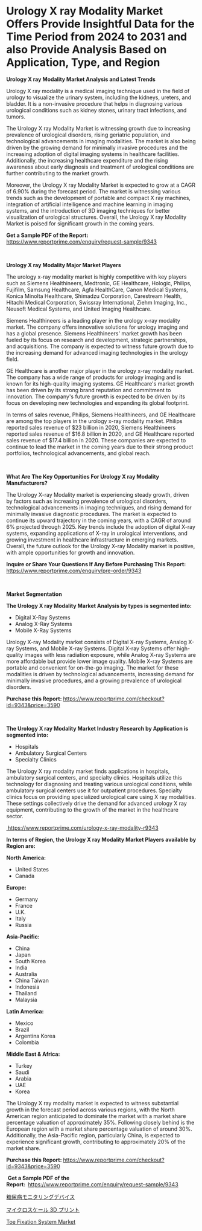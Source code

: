 <p><h1>Urology X ray Modality Market Offers Provide Insightful Data for the Time Period from 2024 to 2031 and also Provide Analysis Based on Application, Type, and Region</h1></p><p><strong>Urology X ray Modality Market Analysis and Latest Trends</strong></p>
<p><p>Urology X ray modality is a medical imaging technique used in the field of urology to visualize the urinary system, including the kidneys, ureters, and bladder. It is a non-invasive procedure that helps in diagnosing various urological conditions such as kidney stones, urinary tract infections, and tumors.</p><p>The Urology X ray Modality Market is witnessing growth due to increasing prevalence of urological disorders, rising geriatric population, and technological advancements in imaging modalities. The market is also being driven by the growing demand for minimally invasive procedures and the increasing adoption of digital imaging systems in healthcare facilities. Additionally, the increasing healthcare expenditure and the rising awareness about early diagnosis and treatment of urological conditions are further contributing to the market growth.</p><p>Moreover, the Urology X ray Modality Market is expected to grow at a CAGR of 6.90% during the forecast period. The market is witnessing various trends such as the development of portable and compact X ray machines, integration of artificial intelligence and machine learning in imaging systems, and the introduction of 3D imaging techniques for better visualization of urological structures. Overall, the Urology X ray Modality Market is poised for significant growth in the coming years.</p></p>
<p><strong>Get a Sample PDF of the Report:&nbsp;</strong> <a href="https://www.reportprime.com/enquiry/request-sample/9343">https://www.reportprime.com/enquiry/request-sample/9343</a></p>
<p>&nbsp;</p>
<p><strong>Urology X ray Modality Major Market Players</strong></p>
<p><p>The urology x-ray modality market is highly competitive with key players such as Siemens Healthineers, Medtronic, GE Healthcare, Hologic, Philips, Fujifilm, Samsung Healthcare, Agfa HealthCare, Canon Medical Systems, Konica Minolta Healthcare, Shimadzu Corporation, Carestream Health, Hitachi Medical Corporation, Swissray International, Ziehm Imaging, Inc., Neusoft Medical Systems, and United Imaging Healthcare.</p><p>Siemens Healthineers is a leading player in the urology x-ray modality market. The company offers innovative solutions for urology imaging and has a global presence. Siemens Healthineers' market growth has been fueled by its focus on research and development, strategic partnerships, and acquisitions. The company is expected to witness future growth due to the increasing demand for advanced imaging technologies in the urology field.</p><p>GE Healthcare is another major player in the urology x-ray modality market. The company has a wide range of products for urology imaging and is known for its high-quality imaging systems. GE Healthcare's market growth has been driven by its strong brand reputation and commitment to innovation. The company's future growth is expected to be driven by its focus on developing new technologies and expanding its global footprint.</p><p>In terms of sales revenue, Philips, Siemens Healthineers, and GE Healthcare are among the top players in the urology x-ray modality market. Philips reported sales revenue of $23 billion in 2020, Siemens Healthineers reported sales revenue of $16.8 billion in 2020, and GE Healthcare reported sales revenue of $17.4 billion in 2020. These companies are expected to continue to lead the market in the coming years due to their strong product portfolios, technological advancements, and global reach.</p></p>
<p>&nbsp;</p>
<p><strong>What Are The Key Opportunities For Urology X ray Modality Manufacturers?</strong></p>
<p><p>The Urology X-ray Modality market is experiencing steady growth, driven by factors such as increasing prevalence of urological disorders, technological advancements in imaging techniques, and rising demand for minimally invasive diagnostic procedures. The market is expected to continue its upward trajectory in the coming years, with a CAGR of around 6% projected through 2025. Key trends include the adoption of digital X-ray systems, expanding applications of X-ray in urological interventions, and growing investment in healthcare infrastructure in emerging markets. Overall, the future outlook for the Urology X-ray Modality market is positive, with ample opportunities for growth and innovation.</p></p>
<p><strong>Inquire or Share Your Questions If Any Before Purchasing This Report:</strong> <a href="https://www.reportprime.com/enquiry/pre-order/9343">https://www.reportprime.com/enquiry/pre-order/9343</a></p>
<p>&nbsp;</p>
<p><strong>Market Segmentation</strong></p>
<p><strong>The Urology X ray Modality Market Analysis by types is segmented into:</strong></p>
<p><ul><li>Digital X-Ray Systems</li><li>Analog X-Ray Systems</li><li>Mobile X-Ray Systems</li></ul></p>
<p><p>Urology X-ray Modality market consists of Digital X-ray Systems, Analog X-ray Systems, and Mobile X-ray Systems. Digital X-ray Systems offer high-quality images with less radiation exposure, while Analog X-ray Systems are more affordable but provide lower image quality. Mobile X-ray Systems are portable and convenient for on-the-go imaging. The market for these modalities is driven by technological advancements, increasing demand for minimally invasive procedures, and a growing prevalence of urological disorders.</p></p>
<p><strong>Purchase this Report:&nbsp;</strong><a href="https://www.reportprime.com/checkout?id=9343&price=3590">https://www.reportprime.com/checkout?id=9343&price=3590</a></p>
<p>&nbsp;</p>
<p><strong>The Urology X ray Modality Market Industry Research by Application is segmented into:</strong></p>
<p><ul><li>Hospitals</li><li>Ambulatory Surgical Centers</li><li>Specialty Clinics</li></ul></p>
<p><p>The Urology X ray modality market finds applications in hospitals, ambulatory surgical centers, and specialty clinics. Hospitals utilize this technology for diagnosing and treating various urological conditions, while ambulatory surgical centers use it for outpatient procedures. Specialty clinics focus on providing specialized urological care using X ray modalities. These settings collectively drive the demand for advanced urology X ray equipment, contributing to the growth of the market in the healthcare sector.</p></p>
<p><a href="https://www.reportprime.com/urology-x-ray-modality-r9343">&nbsp;https://www.reportprime.com/urology-x-ray-modality-r9343</a></p>
<p><strong>In terms of Region, the Urology X ray Modality Market Players available by Region are:</strong></p>
<p>
    <p> <strong> North America: </strong>
        <ul>
            <li>United States</li>
            <li>Canada</li>
        </ul>
        </p> 
    <p> <strong> Europe: </strong>
        <ul>
            <li>Germany</li>
            <li>France</li>
            <li>U.K.</li>
            <li>Italy</li>
            <li>Russia</li>
        </ul>
        </p> 
    <p> <strong> Asia-Pacific: </strong>
        <ul>
            <li>China</li>
            <li>Japan</li>
            <li>South Korea</li>
            <li>India</li>
            <li>Australia</li>
            <li>China Taiwan</li>
            <li>Indonesia</li>
            <li>Thailand</li>
            <li>Malaysia</li>
        </ul>
        </p> 
    <p> <strong> Latin America: </strong>
        <ul>
            <li>Mexico</li>
            <li>Brazil</li>
            <li>Argentina Korea</li>
            <li>Colombia</li>
        </ul>
        </p> 
    <p> <strong> Middle East & Africa: </strong>
        <ul>
            <li>Turkey</li>
            <li>Saudi</li>
            <li>Arabia</li>
            <li>UAE</li>
            <li>Korea</li>
        </ul>
    </p>
    </p>
<p><p>The Urology X ray modality market is expected to witness substantial growth in the forecast period across various regions, with the North American region anticipated to dominate the market with a market share percentage valuation of approximately 35%. Following closely behind is the European region with a market share percentage valuation of around 30%. Additionally, the Asia-Pacific region, particularly China, is expected to experience significant growth, contributing to approximately 20% of the market share.</p></p>
<p><strong>Purchase this Report: </strong><a href="https://www.reportprime.com/checkout?id=9343&price=3590">https://www.reportprime.com/checkout?id=9343&price=3590</a></p>
<p>&nbsp;<strong>Get a Sample PDF of the Report:&nbsp;&nbsp;</strong><a href="https://www.reportprime.com/enquiry/request-sample/9343">https://www.reportprime.com/enquiry/request-sample/9343</a></p>
<p><strong></strong></p>
<p><p><a href="https://medium.com/@jackpeters644/%E7%B3%96%E5%B0%BF%E7%97%85%E3%83%A2%E3%83%8B%E3%82%BF%E3%83%AA%E3%83%B3%E3%82%B0%E3%83%87%E3%83%90%E3%82%A4%E3%82%B9%E5%B8%82%E5%A0%B4%E8%A6%8F%E6%A8%A1%E3%81%AF-%E4%B8%96%E7%95%8C%E7%94%A3%E6%A5%AD%E3%81%AB%E3%81%8A%E3%81%91%E3%82%8B%E6%9C%80%E9%81%A9%E3%81%AA%E3%83%9E%E3%83%BC%E3%82%B1%E3%83%86%E3%82%A3%E3%83%B3%E3%82%B0%E3%83%81%E3%83%A3%E3%83%8D%E3%83%AB%E3%82%92%E7%A4%BA%E3%81%97%E3%81%A6%E3%81%84%E3%81%BE%E3%81%99-fecb2a362c04">糖尿病モニタリングデバイス</a></p><p><a href="https://medium.com/@elenorkiehn/%E3%83%9E%E3%82%A4%E3%82%AF%E3%83%AD%E3%82%B9%E3%82%B1%E3%83%BC%E3%83%AB3d%E3%83%97%E3%83%AA%E3%83%B3%E3%83%88%E5%B8%82%E5%A0%B4%E3%81%AE%E5%B1%95%E6%9C%9B-%E6%A5%AD%E7%95%8C%E6%A6%82%E8%A6%81%E3%81%A8%E4%BA%88%E6%B8%AC-2024%E5%B9%B4%E3%81%8B%E3%82%892031%E5%B9%B4-04c12c29c391">マイクロスケール 3D プリント</a></p><p><a href="https://github.com/pizolina/Market-Research-Report-List-4/blob/main/toe-fixation-system-market.md">Toe Fixation System Market</a></p></p>